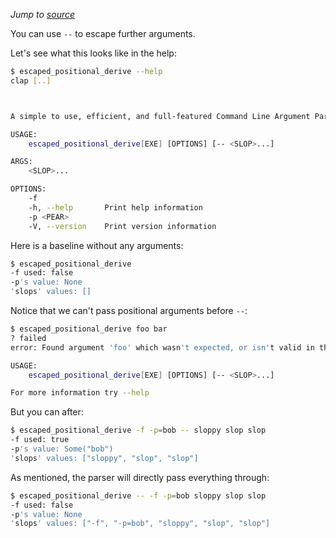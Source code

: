 *Jump to [source](escaped_positional_derive.rs)*

You can use `--` to escape further arguments.

Let's see what this looks like in the help:
```bash
$ escaped_positional_derive --help
clap [..]



A simple to use, efficient, and full-featured Command Line Argument Parser

USAGE:
    escaped_positional_derive[EXE] [OPTIONS] [-- <SLOP>...]

ARGS:
    <SLOP>...    

OPTIONS:
    -f               
    -h, --help       Print help information
    -p <PEAR>        
    -V, --version    Print version information
```

Here is a baseline without any arguments:
```bash
$ escaped_positional_derive
-f used: false
-p's value: None
'slops' values: []
```

Notice that we can't pass positional arguments before `--`:
```bash
$ escaped_positional_derive foo bar
? failed
error: Found argument 'foo' which wasn't expected, or isn't valid in this context

USAGE:
    escaped_positional_derive[EXE] [OPTIONS] [-- <SLOP>...]

For more information try --help
```

But you can after:
```bash
$ escaped_positional_derive -f -p=bob -- sloppy slop slop
-f used: true
-p's value: Some("bob")
'slops' values: ["sloppy", "slop", "slop"]
```

As mentioned, the parser will directly pass everything through:
```bash
$ escaped_positional_derive -- -f -p=bob sloppy slop slop
-f used: false
-p's value: None
'slops' values: ["-f", "-p=bob", "sloppy", "slop", "slop"]
```

